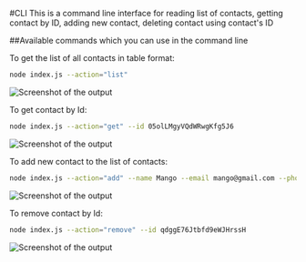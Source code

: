 #CLI
This is a command line interface for reading list of contacts, getting contact by ID, adding new contact, deleting contact using contact's ID

##Available commands which you can use in the command line

To get the list of all contacts in table format:

```bash
node index.js --action="list"
```

![Screenshot of the output](https://monosnap.com/file/pNs7xYpRoo4Igbx7jfYOqjUjvo75Md/)

To get contact by Id:

```bash
node index.js --action="get" --id 05olLMgyVQdWRwgKfg5J6
```

![Screenshot of the output](https://monosnap.com/file/xWwAfH0w69ymYryglxm4VxN7Mntlhh)

To add new contact to the list of contacts:

```bash
node index.js --action="add" --name Mango --email mango@gmail.com --phone 322-22-22
```

![Screenshot of the output](https://monosnap.com/file/xpWakDVVSDUP7bOCRLLeyFSvtOQs3m)

To remove contact by Id:

```bash
node index.js --action="remove" --id qdggE76Jtbfd9eWJHrssH
```

![Screenshot of the output](https://monosnap.com/file/rG7Qoz9dPVjd2TWIP8oghrioE9vCgk)
